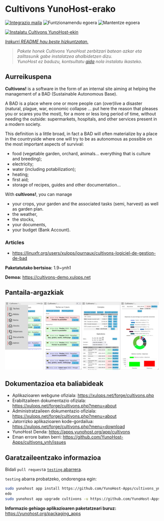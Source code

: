 <!--
Ohart ongi: README hau automatikoki sortu da <https://github.com/YunoHost/apps/tree/master/tools/readme_generator>ri esker
EZ editatu eskuz.
-->

# Cultivons YunoHost-erako

[![Integrazio maila](https://dash.yunohost.org/integration/cultivons.svg)](https://ci-apps.yunohost.org/ci/apps/cultivons/) ![Funtzionamendu egoera](https://ci-apps.yunohost.org/ci/badges/cultivons.status.svg) ![Mantentze egoera](https://ci-apps.yunohost.org/ci/badges/cultivons.maintain.svg)

[![Instalatu Cultivons YunoHost-ekin](https://install-app.yunohost.org/install-with-yunohost.svg)](https://install-app.yunohost.org/?app=cultivons)

*[Irakurri README hau beste hizkuntzatan.](./ALL_README.md)*

> *Pakete honek Cultivons YunoHost zerbitzari batean azkar eta zailtasunik gabe instalatzea ahalbidetzen dizu.*  
> *YunoHost ez baduzu, kontsultatu [gida](https://yunohost.org/install) nola instalatu ikasteko.*

## Aurreikuspena

__Cultivons!__ is a software in the form of an internal site aiming at helping the management of a BAD (Sustainable Autonomous Base).

A BAD is a place where one or more people can (over)live a disaster (natural, plague, war, economic collapse ... put here the reason that pleases you or scares you the most), for a more or less long period of time, without needing the outside: supermarkets, hospitals, and other services present in a modern society.

This definition is a little broad, in fact a BAD will often materialize by a place in the countryside where one will try to be as autonomous as possible on the most important aspects of survival:

* food (vegetable garden, orchard, animals... everything that is culture and breeding);
* electricity;
* water (including potabilization);
* heating;
* first aid;
* storage of recipes, guides and other documentation...

With __cultivons!__, you can manage 
- your crops, your garden and the associated tasks (semi, harvest) as well as garden plan.
- the weather,
- the stocks,
- your documents,
- your budget (Bank Account).

### Articles
- https://linuxfr.org/users/xulops/journaux/cultivons-logiciel-de-gestion-de-bad


**Paketatutako bertsioa:** 1.9~ynh1

**Demoa:** <https://cultivons-demo.xulops.net>

## Pantaila-argazkiak

![Cultivons(r)en pantaila-argazkia](./doc/screenshots/cultivonsfull.png)

## Dokumentazioa eta baliabideak

- Aplikazioaren webgune ofiziala: <https://xulops.net/forge/cultivons.php>
- Erabiltzaileen dokumentazio ofiziala: <https://xulops.net/forge/cultivons.php?menu=about>
- Administratzaileen dokumentazio ofiziala: <https://xulops.net/forge/cultivons.php?menu=about>
- Jatorrizko aplikazioaren kode-gordailua: <https://xulops.net/forge/cultivons.php?menu=download>
- YunoHost Denda: <https://apps.yunohost.org/app/cultivons>
- Eman errore baten berri: <https://github.com/YunoHost-Apps/cultivons_ynh/issues>

## Garatzaileentzako informazioa

Bidali `pull request`a [`testing` abarrera](https://github.com/YunoHost-Apps/cultivons_ynh/tree/testing).

`testing` abarra probatzeko, ondorengoa egin:

```bash
sudo yunohost app install https://github.com/YunoHost-Apps/cultivons_ynh/tree/testing --debug
edo
sudo yunohost app upgrade cultivons -u https://github.com/YunoHost-Apps/cultivons_ynh/tree/testing --debug
```

**Informazio gehiago aplikazioaren paketatzeari buruz:** <https://yunohost.org/packaging_apps>
